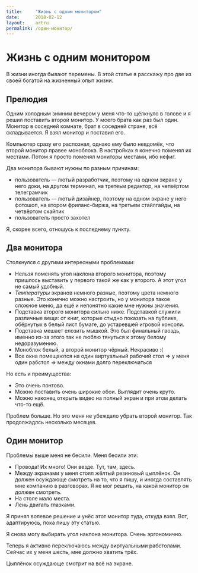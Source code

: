 ```yaml
---
title:     "Жизнь с одним монитором"
date:      2018-02-12
layout:    artru
permalink: /один-монитор/
---
```

# Жизнь с одним монитором
В жизни иногда бывают перемены. В этой статье я расскажу про две из своей богатой на жизненный опыт жизни.

## Прелюдия
Одним холодным зимним вечером у меня что-то щёлкнуло в голове и я решил поставить второй монитор. У моего брата как раз был один. Монитор в соседней комнате, брат в соседней стране, всё складывается. Я взял монитор и поставил его.

Компьютер сразу его распознал, однако ему было невдомёк, что второй монитор правее моноблока. В настройках я конечно поменял их местами. Потом я просто поменял мониторы местами, ибо нефиг.

Два монитора бывают нужны по разным причинам:
- пользователь &mdash; лютый разработчик, поэтому на одном экране у него доки, на другом терминал, на третеьм редактор, на четвёртом телеграмчик
- пользователь &mdash; лютый дизайнер, поэтому на одном экране у него фотошоп, на втором фриланс-биржа, на третьем стайлгайды, на четвёртом скайпик
- пользователь просто захотел

Я, скорее всего, отношусь к последнему пункту.

## Два монитора
Столкнулся с другими интересными проблемами:
- Нельзя поменять угол наклона второго монитора, поэтому пришлось выставить у первого такой же как у второго. А этот угол не самый удобный.
- _Температуры_ экранов немного разные, поэтому цвета немного разные. Это конечно можно настроить, но у монитора такое сложное меню, да ещё и непонятно какие мне нужны значения.
- Подставка второго монитора сильно ниже. Подставкой служили различные вещи: от книг, которые стыдно показать на публике, обёрнутых в белый лист бумаге, до устаревшей игровой консоли.
- Подставка мешает елозить мышкой. Это был финальный гвоздь, именно из-за этого так не люблю тянуться к этому белому недоразумению.
- Моноблок белый, а второй монитор чёрный. Некрасиво :(
- Все окна помещаются на один виртуальный рабочий стол => у меня один рабстол => между окнами долго переключаться

Но есть и преимущества:
- Это очень понтово.
- Можно поставить очень широкие обои. Выглядит очень круто.
- Можно наконец открыть видео на полный экран и при этом делать что-то ещё.

Проблем больше. Но это меня не убеждало убрать второй монитор. Так продолжадлсь несколько месяцев.


## Один монитор
Проблемы выше меня не бесили. Меня бесили эти:
- Провода! Их много! Они везде. Тут, там, здесь.
- Между экранами у меня стоял жёлтый резиновый цыплёнок. Он должен осуждающе смотреть на то, что я пишу, и иногда составлять мне компанию в разговорах. Я не мог решить, на какой монитор он должен смотреть.
- На столе мало места.
- Лень двигать глазками.

Я принял волевое решение и унёс этот монитор туда, откуда взял. Вот, адаптируюсь, пока пишу эту статью.

Я снова могу выбирать угол наклона монитора. Очень эргономично.

Теперь я активно переключаюсь между виртуальными рабстолами. Сейчас их у меня шесть, мне должно хватить трёх.

Цыплёнок осуждающе смотрит на всё на экране.

